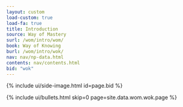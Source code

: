 ```yaml
---
layout: custom
load-custom: true
load-fa: true
title: Introduction
source: Way of Mastery
surl: /wom/intro/wom/
book: Way of Knowing
burl: /wom/intro/wok/
nav: nav/np-data.html
contents: nav/contents.html
bid: "wok"
---
```


<div class="custom-side-image">
  {% include ui/side-image.html id=page.bid %}
</div>

{% include ui/bullets.html
  skip=0
  page=site.data.wom.wok.page
%}


